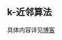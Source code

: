 ## k-近邻算法
具体内容详见[博客](https://xiuzhedorothy.gitee.io/2020/01/16/ji-qi-xue-xi-shi-zhan-di-yi-ke-knn-jin-lin-suan-fa/ "博客")